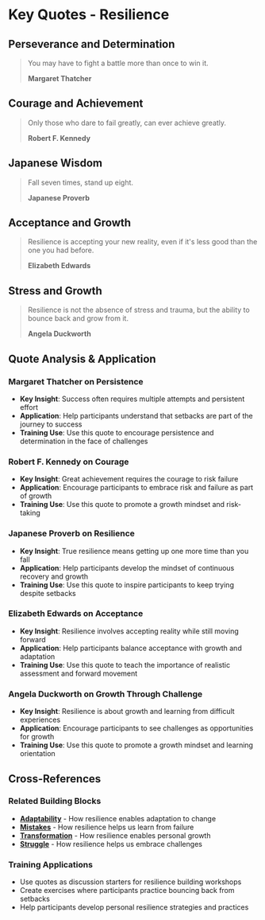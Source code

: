# Key Quotes - Resilience

## Perseverance and Determination
> You may have to fight a battle more than once to win it.
> 
> **Margaret Thatcher**

## Courage and Achievement
> Only those who dare to fail greatly, can ever achieve greatly.
> 
> **Robert F. Kennedy**

## Japanese Wisdom
> Fall seven times, stand up eight.
> 
> **Japanese Proverb**

## Acceptance and Growth
> Resilience is accepting your new reality, even if it's less good than the one you had before.
> 
> **Elizabeth Edwards**

## Stress and Growth
> Resilience is not the absence of stress and trauma, but the ability to bounce back and grow from it.
> 
> **Angela Duckworth**

## Quote Analysis & Application

### Margaret Thatcher on Persistence
- **Key Insight**: Success often requires multiple attempts and persistent effort
- **Application**: Help participants understand that setbacks are part of the journey to success
- **Training Use**: Use this quote to encourage persistence and determination in the face of challenges

### Robert F. Kennedy on Courage
- **Key Insight**: Great achievement requires the courage to risk failure
- **Application**: Encourage participants to embrace risk and failure as part of growth
- **Training Use**: Use this quote to promote a growth mindset and risk-taking

### Japanese Proverb on Resilience
- **Key Insight**: True resilience means getting up one more time than you fall
- **Application**: Help participants develop the mindset of continuous recovery and growth
- **Training Use**: Use this quote to inspire participants to keep trying despite setbacks

### Elizabeth Edwards on Acceptance
- **Key Insight**: Resilience involves accepting reality while still moving forward
- **Application**: Help participants balance acceptance with growth and adaptation
- **Training Use**: Use this quote to teach the importance of realistic assessment and forward movement

### Angela Duckworth on Growth Through Challenge
- **Key Insight**: Resilience is about growth and learning from difficult experiences
- **Application**: Encourage participants to see challenges as opportunities for growth
- **Training Use**: Use this quote to promote a growth mindset and learning orientation

## Cross-References

### Related Building Blocks
- **[Adaptability](../adaptability/README.md)** - How resilience enables adaptation to change
- **[Mistakes](../mistakes/README.md)** - How resilience helps us learn from failure
- **[Transformation](../transformation/README.md)** - How resilience enables personal growth
- **[Struggle](../struggle/README.md)** - How resilience helps us embrace challenges

### Training Applications
- Use quotes as discussion starters for resilience building workshops
- Create exercises where participants practice bouncing back from setbacks
- Help participants develop personal resilience strategies and practices
